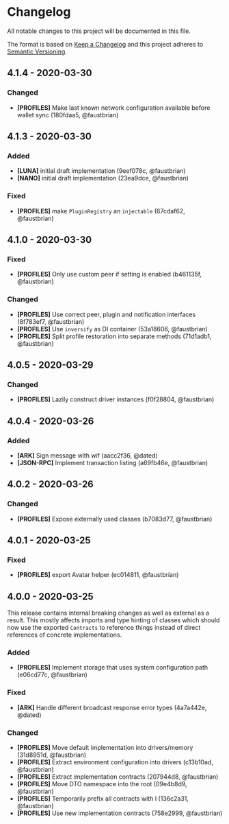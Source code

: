 # Changelog

All notable changes to this project will be documented in this file.

The format is based on [Keep a Changelog](http://keepachangelog.com/en/1.0.0/)
and this project adheres to [Semantic Versioning](http://semver.org/spec/v2.0.0.html).

## 4.1.4 - 2020-03-30

### Changed

-   **[PROFILES]** Make last known network configuration available before wallet sync (180fdaa5, @faustbrian)

## 4.1.3 - 2020-03-30

### Added

-   **[LUNA]** initial draft implementation (9eef078c, @faustbrian)
-   **[NANO]** initial draft implementation (23ea9dce, @faustbrian)

### Fixed

-   **[PROFILES]** make `PluginRegistry` an `injectable` (67cdaf62, @faustbrian)

## 4.1.0 - 2020-03-30

### Fixed

-   **[PROFILES]** Only use custom peer if setting is enabled (b461135f, @faustbrian)

### Changed

-   **[PROFILES]** Use correct peer, plugin and notification interfaces (8f783ef7, @faustbrian)
-   **[PROFILES]** Use `inversify` as DI container (53a18606, @faustbrian)
-   **[PROFILES]** Split profile restoration into separate methods (71d1adb1, @faustbrian)

## 4.0.5 - 2020-03-29

### Changed

-   **[PROFILES]** Lazily construct driver instances (f0f28804, @faustbrian)

## 4.0.4 - 2020-03-26

### Added

-   **[ARK]** Sign message with wif (aacc2f36, @dated)
-   **[JSON-RPC]** Implement transaction listing (a69fb46e, @faustbrian)

## 4.0.2 - 2020-03-26

### Changed

-   **[PROFILES]** Expose externally used classes (b7083d77, @faustbrian)

## 4.0.1 - 2020-03-25

### Fixed

-   **[PROFILES]** export Avatar helper (ec014811, @faustbrian)

## 4.0.0 - 2020-03-25

This release contains internal breaking changes as well as external as a result. This mostly affects imports and type hinting of classes which should now use the exported `Contracts` to reference things instead of direct references of concrete implementations.

### Added

-   **[PROFILES]** Implement storage that uses system configuration path (e06cd77c, @faustbrian)

### Fixed

-   **[ARK]** Handle different broadcast response error types (4a7a442e, @dated)

### Changed

-   **[PROFILES]** Move default implementation into drivers/memory (31d8951d, @faustbrian)
-   **[PROFILES]** Extract environment configuration into drivers (c13b10ad, @faustbrian)
-   **[PROFILES]** Extract implementation contracts (207944d8, @faustbrian)
-   **[PROFILES]** Move DTO namespace into the root (09e4b8d9, @faustbrian)
-   **[PROFILES]** Temporarily prefix all contracts with I (136c2a31, @faustbrian)
-   **[PROFILES]** Use new implementation contracts (758e2999, @faustbrian)
